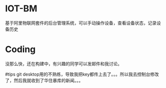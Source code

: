 # IOT-BM
基于阿里物联网套件的后台管理系统，可以手动操作设备，查看设备状态，记录设备历史


# Coding 
没那么快，还在构建中，有兴趣的同学可以发邮件和我讨论。

#tips
git desktop用的不熟练，导致我把key都传上去了。。。所以我去控制台修改了，然后我就收到了华住暴库的新闻。。。